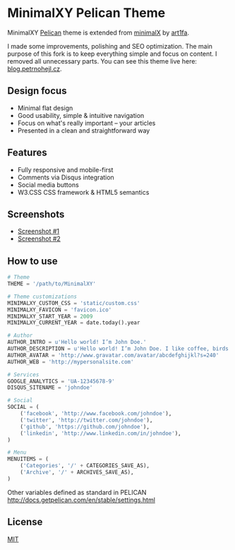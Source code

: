 MinimalXY Pelican Theme
=======================

MinimalXY [Pelican](https://getpelican.com/) theme is extended from [minimalX](https://github.com/art1fa/minimalX) by [art1fa](https://github.com/art1fa).

I made some improvements, polishing and SEO optimization. The main purpose of this fork is to keep everything simple and focus on content. I removed all unnecessary parts. You can see this theme live here: [blog.petrnohejl.cz](http://blog.petrnohejl.cz/).


Design focus
------------

- Minimal flat design
- Good usability, simple & intuitive navigation
- Focus on what's really important &ndash; your articles
- Presented in a clean and straightforward way


Features
--------

- Fully responsive and mobile-first
- Comments via Disqus integration
- Social media buttons
- W3.CSS CSS framework & HTML5 semantics


Screenshots
-----------

- [Screenshot #1](screenshot1.png)
- [Screenshot #2](screenshot2.png)


How to use
----------

```python
# Theme
THEME = '/path/to/MinimalXY'

# Theme customizations
MINIMALXY_CUSTOM_CSS = 'static/custom.css'
MINIMALXY_FAVICON = 'favicon.ico'
MINIMALXY_START_YEAR = 2009
MINIMALXY_CURRENT_YEAR = date.today().year

# Author
AUTHOR_INTRO = u'Hello world! I’m John Doe.'
AUTHOR_DESCRIPTION = u'Hello world! I’m John Doe. I like coffee, birds and Python.'
AUTHOR_AVATAR = 'http://www.gravatar.com/avatar/abcdefghijkl?s=240'
AUTHOR_WEB = 'http://mypersonalsite.com'

# Services
GOOGLE_ANALYTICS = 'UA-12345678-9'
DISQUS_SITENAME = 'johndoe'

# Social
SOCIAL = (
    ('facebook', 'http://www.facebook.com/johndoe'),
    ('twitter', 'http://twitter.com/johndoe'),
    ('github', 'https://github.com/johndoe'),
    ('linkedin', 'http://www.linkedin.com/in/johndoe'),
)

# Menu
MENUITEMS = (
    ('Categories', '/' + CATEGORIES_SAVE_AS),
    ('Archive', '/' + ARCHIVES_SAVE_AS),
)
```
Other variables defined as standard in PELICAN
http://docs.getpelican.com/en/stable/settings.html

License
-------

[MIT](LICENSE)
